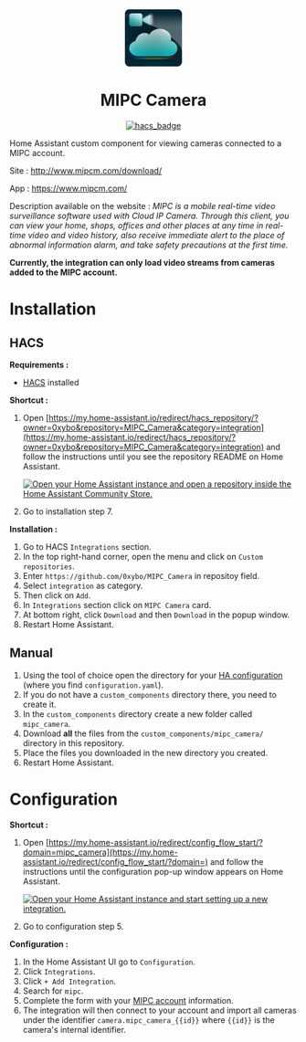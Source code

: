 <center>
<img src="brands/icon.png" height="100">
<h1>MIPC Camera</h1>
    
[![hacs_badge](https://img.shields.io/badge/HACS-Custom-41BDF5.svg?style=for-the-badge)](https://github.com/hacs/integration)
<!--
[![hacs_badge](https://img.shields.io/badge/HACS-Default-41BDF5.svg?style=for-the-badge)](https://github.com/hacs/integration)
-->
</center>

Home Assistant custom component for viewing cameras connected to a MIPC account.

Site : http://www.mipcm.com/download/

App : https://www.mipcm.com/

Description available on the website : _MIPC is a mobile real-time video surveillance software used with Cloud IP Camera. Through this client, you can view your home, shops, offices and other places at any time in real-time video and video history, also receive immediate alert to the place of abnormal information alarm, and take safety precautions at the first time._

**Currently, the integration can only load video streams from cameras added to the MIPC account.**

# Installation

## HACS

**Requirements :**
- [HACS](https://hacs.xyz/) installed

**Shortcut :**
1. Open [https://my.home-assistant.io/redirect/hacs_repository/?owner=0xybo&repository=MIPC_Camera&category=integration](https://my.home-assistant.io/redirect/hacs_repository/?owner=0xybo&repository=MIPC_Camera&category=integration) and follow the instructions until you see the repository README on Home Assistant.

    [![Open your Home Assistant instance and open a repository inside the Home Assistant Community Store.](https://my.home-assistant.io/badges/hacs_repository.svg)](https://my.home-assistant.io/redirect/hacs_repository/?owner=0xybo&repository=MIPC_Camera&category=integration)

2. Go to installation step 7.

<!-- Installation :
1. Go to HACS "Instegrations >" section
3. In the lower right, click "+ Explore & Download repositories"
4. Search for "mipc" and add it
5. Restart Home Assistant -->

**Installation :**
1. Go to HACS `Integrations` section.
2. In the top right-hand corner, open the menu and click on `Custom repositories`.
3. Enter `https://github.com/0xybo/MIPC_Camera` in repositoy field.
4. Select `integration` as category.
5. Then click on `Add`.
6. In `Integrations` section click on `MIPC Camera` card.
7. At bottom right, click `Download` and then `Download` in the popup window.
8. Restart Home Assistant.

## Manual

1. Using the tool of choice open the directory for your [HA configuration](https://www.home-assistant.io/docs/configuration/) (where you find `configuration.yaml`).
2. If you do not have a `custom_components` directory there, you need to create it.
3. In the `custom_components` directory create a new folder called `mipc_camera`.
4. Download **all** the files from the `custom_components/mipc_camera/` directory in this repository.
5. Place the files you downloaded in the new directory you created.
6. Restart Home Assistant.

# Configuration

**Shortcut :**
1. Open [https://my.home-assistant.io/redirect/config_flow_start/?domain=mipc_camera](https://my.home-assistant.io/redirect/config_flow_start/?domain=) and follow the instructions until the configuration pop-up window appears on Home Assistant.

    [![Open your Home Assistant instance and start setting up a new integration.](https://my.home-assistant.io/badges/config_flow_start.svg)](https://my.home-assistant.io/redirect/config_flow_start/?domain=mipc_camera)
2. Go to configuration step 5.

**Configuration :**

1. In the Home Assistant UI go to `Configuration`.
2. Click `Integrations`.
3. Click `+ Add Integration`.
4. Search for `mipc`.
5. Complete the form with your [MIPC account](https://www.mipcm.com/) information.
6. The integration will then connect to your account and import all cameras under the identifier `camera.mipc_camera_{{id}}` where `{{id}}` is the camera's internal identifier. 
